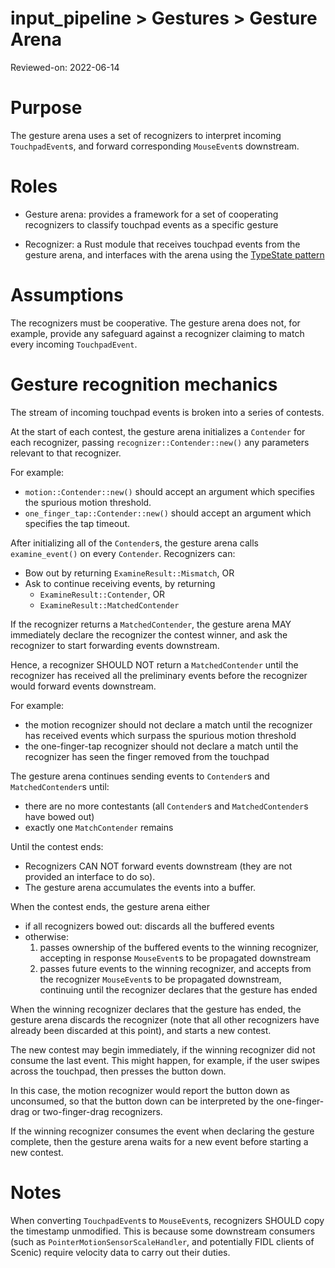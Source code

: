 # input_pipeline > Gestures > Gesture Arena

Reviewed-on: 2022-06-14

# Purpose

The gesture arena uses a set of recognizers to interpret incoming
`TouchpadEvent`s, and forward corresponding `MouseEvent`s downstream.

# Roles

* Gesture arena: provides a framework for a set of cooperating recognizers
  to classify touchpad events as a specific gesture

* Recognizer: a Rust module that receives touchpad events from the gesture
  arena, and interfaces with the arena using the
  [TypeState pattern][typestate-pattern]

# Assumptions

The recognizers must be cooperative. The gesture arena does not, for example,
provide any safeguard against a recognizer claiming to match every incoming
`TouchpadEvent`.

# Gesture recognition mechanics

The stream of incoming touchpad events is broken into a series of contests.

At the start of each contest, the gesture arena initializes a `Contender`
for each recognizer, passing `recognizer::Contender::new()` any parameters
relevant to that recognizer.

For example:
* `motion::Contender::new()` should accept an argument which specifies
  the spurious motion threshold.
* `one_finger_tap::Contender::new()` should accept an argument which specifies
  the tap timeout.

After initializing all of the `Contender`s, the gesture arena calls
`examine_event()` on every `Contender`. Recognizers can:
* Bow out by returning `ExamineResult::Mismatch`, OR
* Ask to continue receiving events, by returning
  * `ExamineResult::Contender`, OR
  * `ExamineResult::MatchedContender`

If the recognizer returns a `MatchedContender`, the gesture arena MAY
immediately declare the recognizer the contest winner, and ask the recognizer
to start forwarding events downstream.

Hence, a recognizer SHOULD NOT return a `MatchedContender` until the recognizer
has received all the preliminary events before the recognizer would forward
events downstream.

For example:
* the motion recognizer should not declare a match until the recognizer has
  received events which surpass the spurious motion threshold
* the one-finger-tap recognizer should not declare a match until the recognizer
  has seen the finger removed from the touchpad

The gesture arena continues sending events to `Contender`s and
`MatchedContender`s until:
* there are no more contestants (all `Contender`s and `MatchedContender`s have
  bowed out)
* exactly one `MatchContender` remains

Until the contest ends:
* Recognizers CAN NOT forward events downstream (they are not provided an
  interface to do so).
* The gesture arena accumulates the events into a buffer.

When the contest ends, the gesture arena either
* if all recognizers bowed out: discards all the buffered events
* otherwise:
  1. passes ownership of the buffered events to the winning recognizer,
     accepting in response `MouseEvent`s to be propagated downstream
  2. passes future events to the winning recognizer, and accepts
     from the recognizer `MouseEvent`s to be propagated downstream,
     continuing until the recognizer declares that the gesture has ended

When the winning recognizer declares that the gesture has ended, the
gesture arena discards the recognizer (note that all other recognizers have
already been discarded at this point), and starts a new contest.

The new contest may begin immediately, if the winning recognizer did not
consume the last event. This might happen, for example, if the user swipes
across the touchpad, then presses the button down.

In this case, the motion recognizer would report the button down as unconsumed,
so that the button down can be interpreted by the one-finger-drag or
two-finger-drag recognizers.

If the winning recognizer consumes the event when declaring the gesture
complete, then the gesture arena waits for a new event before starting a new
contest.

# Notes

When converting `TouchpadEvent`s to `MouseEvent`s, recognizers SHOULD copy the
timestamp unmodified. This is because some downstream consumers (such as
`PointerMotionSensorScaleHandler`, and potentially FIDL clients of Scenic)
require velocity data to carry out their duties.

[typestate-pattern]: http://cliffle.com/blog/rust-typestate/
